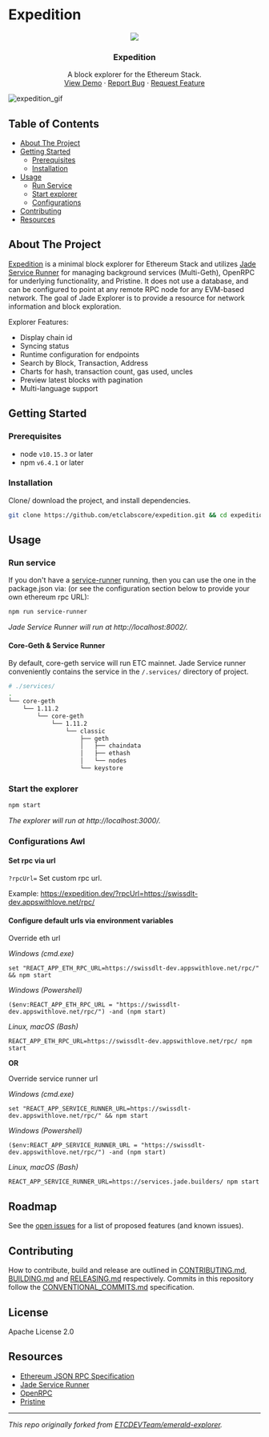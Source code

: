 # Expedition

<!-- project logo w/ quick links -->
<p align="center">
  <img src="https://github.com/etclabscore/jade-media-assets/blob/master/j-explorer/j-explorer(PNG)/128x128.png?raw=true" />
</p>
<center>
  <h3 align="center">Expedition</h3>

  <p align="center">
    A block explorer for the Ethereum Stack.
    <br />
    <a href="https://expedition.dev">View Demo</a>
    ·
    <a href="https://github.com/etclabscore/expedition/issues/new?assignees=&labels=&template=bug_report.md&title=">Report Bug</a>
    ·
    <a href="https://github.com/etclabscore/expedition/issues/new?assignees=&labels=&template=feature_request.md&title=">Request Feature</a>
  </p>
</center>

![expedition_gif](https://user-images.githubusercontent.com/364566/94349388-d17fb000-fff8-11ea-92ae-71c002474a65.gif)

<!-- table of contents -->
## Table of Contents
  - [About The Project](#about-the-project)
  - [Getting Started](#getting-started)
      - [Prerequisites](#prerequisites)
      - [Installation](#installation)
- [Usage](#usage)
  - [Run Service](#run-service)
  - [Start explorer](#start-the-explorer)
  - [Configurations](#configurations)
- [Contributing](#contributing)
- [Resources](#resources)

<!-- about the project -->
## About The Project

[Expedition](https://expedition.dev) is a minimal block explorer for Ethereum Stack and utilizes [Jade Service Runner](https://github.com/etclabscore/jade-service-runner) for managing background services (Multi-Geth), OpenRPC for underlying functionality, and Pristine. It does not use a database, and can be configured to point at any remote RPC node for any EVM-based network. The goal of Jade Explorer is to provide a resource for network information and block exploration.

Explorer Features:
- Display chain id
- Syncing status
- Runtime configuration for endpoints
- Search by Block, Transaction, Address
- Charts for hash, transaction count, gas used, uncles
- Preview latest blocks with pagination
- Multi-language support

<!-- getting started with the project -->
## Getting Started
### Prerequisites
- node `v10.15.3` or later
- npm `v6.4.1` or later

### Installation
Clone/ download the project, and install dependencies.
```bash
git clone https://github.com/etclabscore/expedition.git && cd expedition && npm install
```

<!-- example usage, screen shots, demos -->
## Usage
### Run service
If you don't have a [service-runner](https://github.com/etclabscore/jade-service-runner) running, then you can use the one in the package.json via: (or see the configuration section below to provide your own ethereum rpc URL):
```bash
npm run service-runner
```
*Jade Service Runner will run at http://localhost:8002/.*

#### Core-Geth & Service Runner

By default, core-geth service will run ETC mainnet. Jade Service runner conveniently contains the service in the `/.services/` directory of project.

```bash
# ./services/
.
└── core-geth
    └── 1.11.2
        └── core-geth
            └── 1.11.2
                └── classic
                    ├── geth
                    │   ├── chaindata
                    │   ├── ethash
                    │   └── nodes
                    └── keystore
```

### Start the explorer
```bash
npm start
```
*The explorer will run at http://localhost:3000/.*

### Configurations Awl

#### Set rpc via url

`?rpcUrl=` Set custom rpc url.

Example: https://expedition.dev/?rpcUrl=https://swissdlt-dev.appswithlove.net/rpc/

#### Configure default urls via environment variables

Override eth url

*Windows (cmd.exe)*
```
set "REACT_APP_ETH_RPC_URL=https://swissdlt-dev.appswithlove.net/rpc/" && npm start
```

*Windows (Powershell)*
```
($env:REACT_APP_ETH_RPC_URL = "https://swissdlt-dev.appswithlove.net/rpc/") -and (npm start)
```

*Linux, macOS (Bash)*
```
REACT_APP_ETH_RPC_URL=https://swissdlt-dev.appswithlove.net/rpc/ npm start
```

**OR**

Override service runner url

*Windows (cmd.exe)*
```
set "REACT_APP_SERVICE_RUNNER_URL=https://swissdlt-dev.appswithlove.net/rpc/" && npm start
```

*Windows (Powershell)*
```
($env:REACT_APP_SERVICE_RUNNER_URL = "https://swissdlt-dev.appswithlove.net/rpc/") -and (npm start)
```

*Linux, macOS (Bash)*
```
REACT_APP_SERVICE_RUNNER_URL=https://services.jade.builders/ npm start
```

<!-- template just leave alone  -->
## Roadmap
See the [open issues](https://github.com/etclabscore/expedition/issues) for a list of proposed features (and known issues).

<!-- template just leave alone  -->
## Contributing
How to contribute, build and release are outlined in [CONTRIBUTING.md](CONTRIBUTING.md), [BUILDING.md](BUILDING.md) and [RELEASING.md](RELEASING.md) respectively. Commits in this repository follow the [CONVENTIONAL_COMMITS.md](CONVENTIONAL_COMMITS.md) specification.

## License
Apache License 2.0

<!-- references and additional resources  -->
## Resources
- [Ethereum JSON RPC Specification](https://github.com/etclabscore/ethereum-json-rpc-specification)
- [Jade Service Runner](https://github.com/etclabscore/jade-service-runner)
- [OpenRPC](https://open-rpc.org)
- [Pristine](https://github.com/etclabscore/pristine)

---
*This repo originally forked from [ETCDEVTeam/emerald-explorer](https://github.com/ETCDEVTeam/emerald-explorer).*
